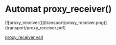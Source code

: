 # Automat proxy_receiver()


<div class=automatpng markdown="1">
[![proxy_receiver()](transport/proxy_receiver.png)](transport/proxy_receiver.pdf)
</div>

[proxy_receiver.vsd](transport/proxy_receiver.vsd)


